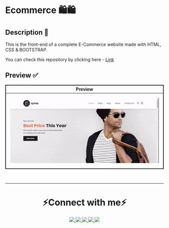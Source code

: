 # Ecommerce 🛍️🛍️

## Description 📝

This is the front-end of a complete E-Commerce website made with HTML, CSS & BOOTSTRAP.

You can check this repository by clicking here - <a href="https://msaini0r.github.io/E-Commerce-Website/"> Link </a> 



## Preview ✅

<table style="border:1px solid;">
  <tr >
    <th style="text-align: center; border:1px solid;"> Preview </th>
  </tr>
  <tr >
    <td align="center"; style="text-align: center; border:1px solid;padding:1em;">
        <img width="100%" src="Assets/preview.gif">
    </td>
  </tr>
  
</table>
<br>
<hr>

<h1 align="center">⚡Connect with me⚡</h1>

<p align="center">
   <a href="https://www.linkedin.com/in/msaini0r/">
		<img src="https://img.shields.io/badge/Linkedin-2088FF?&style=for-the-badge&logo=linkedin&logoColor=white" />
	</a>
  	<a href="https://twitter.com/msaini0r">
		<img src="https://img.shields.io/badge/Twitter-00cbe6?style=for-the-badge&logo=twitter&logoColor=white" />
	</a>
	<a href="mailto:msaini0r@gmail.com">
		<img src="https://img.shields.io/badge/Gmail-D14836?style=for-the-badge&logo=gmail&logoColor=white" />
	</a>
	<a href="https://www.instagram.com/msaini0r/">
		<img src="https://img.shields.io/badge/Instagram-E4405F?style=for-the-badge&logo=instagram&logoColor=white" />
	</a>
	<a href="https://www.facebook.com/msaini0r/">
		<img src="https://img.shields.io/badge/Facebook-1877F2?style=for-the-badge&logo=facebook&logoColor=white" />
	</a>
</p>
